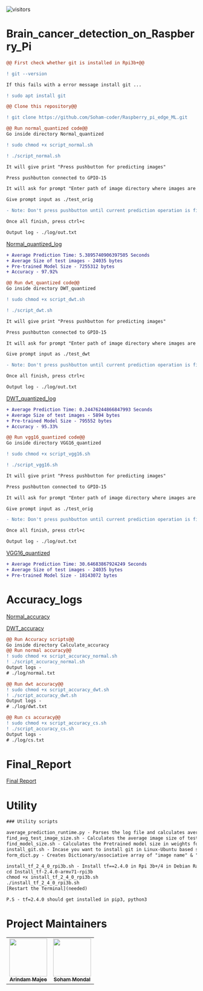 ![visitors](https://visitor-badge.glitch.me/badge?page_id=Soham-coder-Raspberry_pi_edge_ML)
# Brain_cancer_detection_on_Raspberry_Pi

```diff
@@ First check whether git is installed in Rpi3b+@@

! git --version

If this fails with a error message install git ...

! sudo apt install git
```


```diff
@@ Clone this repository@@

! git clone https://github.com/Soham-coder/Raspberry_pi_edge_ML.git
```





```diff
@@ Run normal_quantized code@@
Go inside directory Normal_quantized

! sudo chmod +x script_normal.sh

! ./script_normal.sh

It will give print "Press pushbutton for predicting images"

Press pushbutton connected to GPIO-15

It will ask for prompt "Enter path of image directory where images are present:"

Give prompt input as ./test_orig

- Note: Don't press pushbutton until current prediction operation is finished, else it will ask for next prompt

Once all finish, press ctrl+c

Output log - ./log/out.txt
```
<a href="Normal_quantized/log/out.txt">Normal_quantized_log</a>

```diff
+ Average Prediction Time: 5.3895740906397505 Seconds
+ Average Size of test images - 24035 bytes
+ Pre-trained Model Size - 7255312 bytes
+ Accuracy - 97.92% 
```







```diff
@@ Run dwt_quantized code@@
Go inside directory DWT_quantized

! sudo chmod +x script_dwt.sh

! ./script_dwt.sh

It will give print "Press pushbutton for predicting images"

Press pushbutton connected to GPIO-15

It will ask for prompt "Enter path of image directory where images are present:"

Give prompt input as ./test_dwt

- Note: Don't press pushbutton until current prediction operation is finished, else it will ask for next prompt

Once all finish, press ctrl+c

Output log - ./log/out.txt
```
<a href="DWT_quantized/log/out.txt">DWT_quantized_log</a>
```diff
+ Average Prediction Time: 0.24476244866847993 Seconds
+ Average Size of test images - 5894 bytes
+ Pre-trained Model Size - 795552 bytes
+ Accuracy - 95.33%
```



```diff
@@ Run vgg16_quantized code@@
Go inside directory VGG16_quantized

! sudo chmod +x script_vgg16.sh

! ./script_vgg16.sh

It will give print "Press pushbutton for predicting images"

Press pushbutton connected to GPIO-15

It will ask for prompt "Enter path of image directory where images are present:"

Give prompt input as ./test_orig

- Note: Don't press pushbutton until current prediction operation is finished, else it will ask for next prompt

Once all finish, press ctrl+c

Output log - ./log/out.txt
```
<a href="VGG16_quantized/log/out.txt">VGG16_quantized</a>
```diff
+ Average Prediction Time: 30.64683867924249 Seconds
+ Average Size of test images - 24035 bytes
+ Pre-trained Model Size - 18143072 bytes
```








# Accuracy_logs

<a href="Calculate_accuracy/log/normal.txt">Normal_accuracy</a> <br>

<a href="Calculate_accuracy/log/dwt.txt">DWT_accuracy</a>

```diff
@@ Run Accuracy scripts@@
Go inside directory Calculate_accuracy
@@ Run normal accuracy@@
! sudo chmod +x script_accuracy_normal.sh
! ./script_accuracy_normal.sh
Output logs - 
# ./log/normal.txt

@@ Run dwt accuracy@@
! sudo chmod +x script_accuracy_dwt.sh
! ./script_accuracy_dwt.sh
Output logs -
# ./log/dwt.txt

@@ Run cs accuracy@@
! sudo chmod +x script_accuracy_cs.sh
! ./script_accuracy_cs.sh
Output logs - 
# ./log/cs.txt
```


# Final_Report
<a href="https://docs.google.com/document/d/1-opeGVWXdi5GVH5XuO0zO1pk_tW50uZuuCSQMujsFfE/edit">Final Report</a> <br>


# Utility
```diff prompt
### Utility scripts

average_prediction_runtime.py - Parses the log file and calculates average prediction time
find_avg_test_image_size.sh - Calculates the average image size of test images in test image folder in bytes
find_model_size.sh - Calculates the Pretrained model size in weights folder
install_git.sh - Incase you want to install git in Linux-Ubuntu based system through apt package manager, use this
form_dict.py - Creates Dictionary/associative array of "image name" & "category"- Enter prompt as ./test_dwt

```

```diff prompt
install_tf_2_4_0_rpi3b.sh - Install tf==2.4.0 in Rpi 3b+/4 in Debian Raspbian OS
cd Install_tf-2.4.0-armv71-rpi3b
chmod +x install_tf_2_4_0_rpi3b.sh
./install_tf_2_4_0_rpi3b.sh
[Restart the Terminal](needed)

P.S - tf=2.4.0 should get installed in pip3, python3
```

# Project Maintainers 

<table>
  <tr>
    <td align="center"><a href="https://arindam-coder.github.io/Personal-site/"><img src="https://avatars2.githubusercontent.com/u/61356344?s=460&u=7a632344440dfe0fbba3021ab30cd73935024f43&v=4" width="100px;" alt=""/><br /><sub><b>Arindam Majee</b></sub></a></td>
	<td align="center"><a href="https://soham-coder.github.io/site/"><img src="https://avatars3.githubusercontent.com/u/65872025?s=460&v=4" width="100px;" alt=""/><br /><sub><b>Soham Mondal</b></sub></a></td>
  </tr>
</table>
